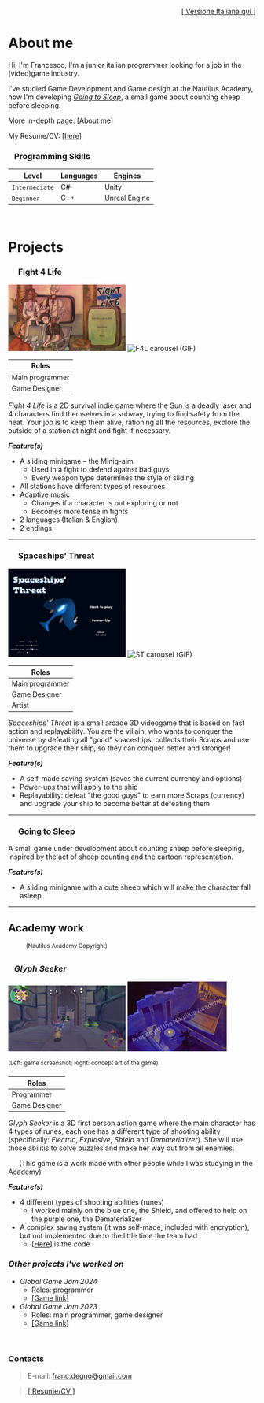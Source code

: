 
<span style="float:right;">[[ Versione Italiana qui ]](./ita_index)</span>

<br>


<!-- TODO: About me -->
# About me 
Hi, I'm Francesco, I'm a junior italian programmer looking for a job in the (video)game industry.

I've studied Game Development and Game design at the Nautilus Academy, now I'm developing _[Going to Sleep](#going-to-sleep)_, a small game about counting sheep before sleeping.

<!-- Game Development and Game design, which  game development and game design -->

More in-depth page: [[About me]](./about "Go to the &quot;About me&quot; page &rarr;")


My Resume/CV: [[here]](./assets/pdf/francesco_degno_resume.pdf "Click to download my Resume / CV")


### &ensp; Programming Skills

| Level          | Languages | Engines       |
|----------------|-----------|---------------|
| `Intermediate` | C#        | Unity         |
| `Beginner`     | C++       | Unreal Engine |

<br>


# Projects

### &emsp; Fight 4 Life

<img alt="F4L screenshot" src="./assets/images/screenshots/F4L-screen.jpg" width="47.5%">
<img alt="F4L carousel (GIF)" src="./assets/images/screenshots/F4L-carousel.gif" width="47.5%">

| Roles           |
|-----------------|
| Main programmer |
| Game Designer   |

_Fight 4 Life_ is a 2D survival indie game where the Sun is a deadly laser and 4 characters find themselves in a subway, trying to find safety from the heat. Your job is to keep them alive, rationing all the resources, explore the outside of a station at night and fight if necessary.

**_Feature(s)_**

- A sliding minigame &ndash; the Minig-aim
    - Used in a fight to defend against bad guys
    - Every weapon type determines the style of sliding
- All stations have different types of resources
- Adaptive music
    - Changes if a character is out exploring or not
    - Becomes more tense in fights
- 2 languages (Italian & English)
- 2 endings

* * *

### &emsp; Spaceships' Threat

<img alt="ST screenshot" src="./assets/images/screenshots/ST-screen.JPG" width="47.5%">
<img alt="ST carousel (GIF)" src="./assets/images/screenshots/ST-carousel.gif" width="47.5%">

| Roles           |
|-----------------|
| Main programmer |
| Game Designer   |
| Artist          |

_Spaceships' Threat_ is a small arcade 3D videogame that is based on fast action and replayability. You are the villain, who wants to conquer the universe by defeating all "good" spaceships, collects their Scraps and use them to upgrade their ship, so they can conquer better and stronger! 

**_Feature(s)_**

- A self-made saving system (saves the current currency and options)
- Power-ups that will apply to the ship
- Replayability: defeat "the good guys" to earn more Scraps (currency) and upgrade your ship to become better at defeating them

* * *

### &emsp; Going to Sleep

<!-- TODO: G2S screen -->
<!-- ~~![G2S screenshot](Images here)~~ -->

A small game under development about counting sheep before sleeping, inspired by the act of sheep counting and the cartoon representation.

**_Feature(s)_**

- A sliding minigame with a cute sheep which will make the character fall asleep

* * *


## Academy work

&emsp; &emsp; <sup>(Nautilus Academy Copyright)</sup>

### &ensp; _Glyph Seeker_

<!-- FIXME: GlS screen -->
<!--~~![GlS screenshot](Images here)~~-->
<img alt="GlS screenshot" src="./assets/images/screenshots/GlS-screen.jpg" width="47.5%">
<img alt="GlS concept art" src="./assets/images/screenshots/GlS-concept-art.JPG" width="40%">

<sup>(Left: game screenshot; Right: concept art of the game)</sup>


| Roles         |
|---------------|
| Programmer    |
| Game Designer |

_Glyph Seeker_ is a 3D first person action game where the main character has 4 types of runes, each one has a different type of shooting ability (specifically: _Electric_, _Explosive_, _Shield_ and _Dematerializer_). She will use those abilitis to solve puzzles and make her way out from all enemies.

&ensp; &ensp; (This game is a work made with other people while I was studying in the Academy)

**_Feature(s)_**

- 4 different types of shooting abilities (runes)
    - I worked mainly on the blue one, the Shield, and offered to help on the purple one, the Dematerializer
- A complex saving system (it was self-made, included with encryption), but not implemented due to the little time the team had
    - [[Here]](https://github.com/NautilusAcademy/GlyphSeeker/blob/Salvataggio_e_Opzioni/Proj_GlyphSeeker/Assets/Script/-Saves%20%2B%20Options/SaveManager.cs) is the code

### _Other projects I've worked on_

- _Global Game Jam 2024_
    - Roles: programmer
    - [[Game link]](https://globalgamejam.org/games/2024/clowning-around-9 "Clowning Around")
- _Global Game Jam 2023_
    - Roles: main programmer, game designer
    - [[Game link]](https://v3.globalgamejam.org/2023/games/lost-seed-4 "The Lost Seed")

<br>


### Contacts

> E-mail: [franc.degno@gmail.com](mailto:franc.degno@gmail.com "Click to email me!")

> [[ Resume/CV ]](./assets/pdf/francesco_degno_resume.pdf "Click to download my Resume / CV")